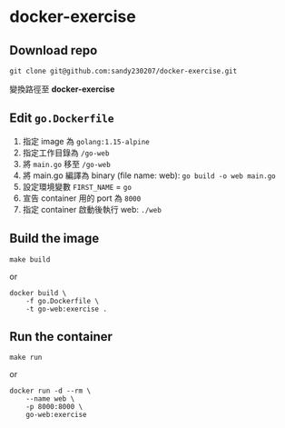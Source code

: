 # docker-exercise

## Download repo
```
git clone git@github.com:sandy230207/docker-exercise.git
```
變換路徑至 **docker-exercise**


## Edit `go.Dockerfile`
1. 指定 image 為 `golang:1.15-alpine`
2. 指定工作目錄為 `/go-web`
3. 將 `main.go` 移至 `/go-web`
4. 將 main.go 編譯為 binary (file name: web): `go build -o web main.go`
5. 設定環境變數 `FIRST_NAME` = `go`
6. 宣告 container 用的 port 為 `8000`
7. 指定 container 啟動後執行 web: `./web`

## Build the image
```
make build
```
or
```
docker build \
    -f go.Dockerfile \
    -t go-web:exercise .
```

## Run the container
```
make run
```
or
```
docker run -d --rm \
    --name web \
    -p 8000:8000 \
    go-web:exercise
```
